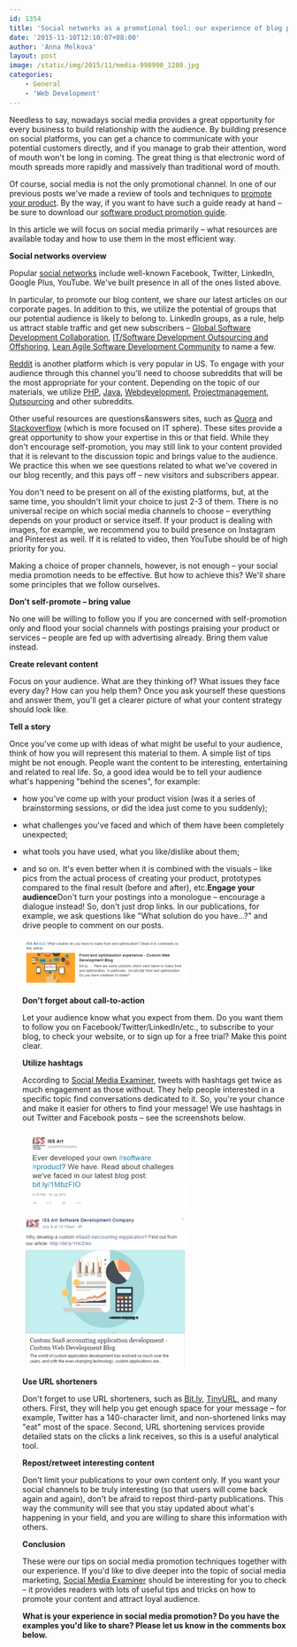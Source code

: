 ```yaml
---
id: 1354
title: 'Social networks as a promotional tool: our experience of blog promotion'
date: '2015-11-10T12:10:07+08:00'
author: 'Anna Melkova'
layout: post
image: /static/img/2015/11/media-998990_1280.jpg
categories:
    - General
    - 'Web Development'
---
```


Needless to say, nowadays social media provides a great opportunity for every business to build relationship with the audience. By building presence on social platforms, you can get a chance to communicate with your potential customers directly, and if you manage to grab their attention, word of mouth won't be long in coming. The great thing is that electronic word of mouth spreads more rapidly and massively than traditional word of mouth.

Of course, social media is not the only promotional channel. In one of our previous posts we've made a review of tools and techniques to [promote your product](https://www.issart.com/blog/how-to-promote-your-software-product/). By the way, if you want to have such a guide ready at hand – be sure to download our [software product promotion guide](https://issart.com/blog/useful-materials/promote-software-product-useful-tips-iss-art/).

In this article we will focus on social media primarily – what resources are available today and how to use them in the most efficient way.

**Social networks overview**

Popular [social networks](https://www.issart.com/blog/intellectual-property-issues-software-development/) include well-known Facebook, Twitter, LinkedIn, Google Plus, YouTube. We've built presence in all of the ones listed above.

In particular, to promote our blog content, we share our latest articles on our corporate pages. In addition to this, we utilize the potential of groups that our potential audience is likely to belong to. LinkedIn groups, as a rule, help us attract stable traffic and get new subscribers – [Global Software Development Collaboration](https://www.linkedin.com/grps/Global-Software-Development-Collaboration-1803698/about?), [IT/Software Development Outsourcing and Offshoring](https://www.linkedin.com/grps/IT-Software-Development-Outsourcing-Offshoring-28413/about?), [Lean Agile Software Development Community](https://www.linkedin.com/grps/Lean-Agile-Software-Development-Community-1024087/about?) to name a few.

[Reddit](https://www.reddit.com/) is another platform which is very popular in US. To engage with your audience through this channel you'll need to choose subreddits that will be the most appropriate for your content. Depending on the topic of our materials, we utilize [PHP](https://www.reddit.com/r/PHP/), [Java](https://www.reddit.com/r/java/), [Webdevelopment](https://www.reddit.com/r/java/search?q=Webdevelopment), [Projectmanagement](https://www.reddit.com/r/projectmanagement/), [Outsourcing](https://www.reddit.com/r/outsourcing/) and other subreddits.

Other useful resources are questions&answers sites, such as [Quora](https://www.quora.com/) and [Stackoverflow](http://stackoverflow.com/) (which is more focused on IT sphere). These sites provide a great opportunity to show your expertise in this or that field. While they don't encourage self-promotion, you may still link to your content provided that it is relevant to the discussion topic and brings value to the audience. We practice this when we see questions related to what we've covered in our blog recently, and this pays off – new visitors and subscribers appear.

You don't need to be present on all of the existing platforms, but, at the same time, you shouldn't limit your choice to just 2-3 of them. There is no universal recipe on which social media channels to choose – everything depends on your product or service itself. If your product is dealing with images, for example, we recommend you to build presence on Instagram and Pinterest as well. If it is related to video, then YouTube should be of high priority for you.

Making a choice of proper channels, however, is not enough – your social media promotion needs to be effective. But how to achieve this? We'll share some principles that we follow ourselves.

**Don't self-promote – bring value**

No one will be willing to follow you if you are concerned with self-promotion only and flood your social channels with postings praising your product or services – people are fed up with advertising already. Bring them value instead.

**Create relevant content**

Focus on your audience. What are they thinking of? What issues they face every day? How can you help them? Once you ask yourself these questions and answer them, you'll get a clearer picture of what your content strategy should look like.

**Tell a story**

Once you've come up with ideas of what might be useful to your audience, think of how you will represent this material to them. A simple list of tips might be not enough. People want the content to be interesting, entertaining and related to real life. So, a good idea would be to tell your audience what's happening "behind the scenes", for example:

- how you've come up with your product vision (was it a series of brainstorming sessions, or did the idea just come to you suddenly);
- what challenges you've faced and which of them have been completely unexpected;
- what tools you have used, what you like/dislike about them;
- and so on.
    It's even better when it is combined with the visuals – like pics from the actual process of creating your product, prototypes compared to the final result (before and after), etc.**Engage your audience**Don't turn your postings into a monologue – encourage a dialogue instead! So, don't just drop links. In our publications, for example, we ask questions like "What solution do you have…?" and drive people to comment on our posts.
  
    [![2015-07-24_1457](/static/img/2015/11/2015-07-24_1457-300x88.png)](/static/img/2015/11/2015-07-24_1457.png)
  
    **Don't forget about call-to-action**
  
    Let your audience know what you expect from them. Do you want them to follow you on Facebook/Twitter/LinkedIn/etc., to subscribe to your blog, to check your website, or to sign up for a free trial? Make this point clear.
  
    **Utilize hashtags**
  
    According to [Social Media Examiner](http://www.socialmediaexaminer.com/promote-your-content-social-media-content-plan/), tweets with hashtags get twice as much engagement as those without. They help people interested in a specific topic find conversations dedicated to it. So, you're your chance and make it easier for others to find your message! We use hashtags in out Twitter and Facebook posts – see the screenshots below.
  
    [![2015-07-24_1446](/static/img/2015/11/2015-07-24_1446-300x147.png)](/static/img/2015/11/2015-07-24_1446.png)
    [![2015-07-24_1449](/static/img/2015/11/2015-07-24_1449-300x279.png)](/static/img/2015/11/2015-07-24_1449.png)
  
    **Use URL shorteners**
  
    Don't forget to use URL shorteners, such as [Bit.ly](https://bitly.com/a/bitlinks), [TinyURL](http://tinyurl.com/), and many others. First, they will help you get enough space for your message – for example, Twitter has a 140-character limit, and non-shortened links may "eat" most of the space. Second, URL shortening services provide detailed stats on the clicks a link receives, so this is a useful analytical tool.
  
    **Repost/retweet interesting content**
  
    Don't limit your publications to your own content only. If you want your social channels to be truly interesting (so that users will come back again and again), don't be afraid to repost third-party publications. This way the community will see that you stay updated about what's happening in your field, and you are willing to share this information with others.
  
    **Conclusion**
  
    These were our tips on social media promotion techniques together with our experience. If you'd like to dive deeper into the topic of social media marketing, [Social Media Examiner](http://www.socialmediaexaminer.com/) should be interesting for you to check – it provides readers with lots of useful tips and tricks on how to promote your content and attract loyal audience.
  
    **What is your experience in social media promotion? Do you have the examples you'd like to share? Please let us know in the comments box below.**
